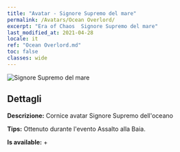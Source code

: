 ```yaml
---
title: "Avatar - Signore Supremo del mare"
permalink: /Avatars/Ocean Overlord/
excerpt: "Era of Chaos  Signore Supremo del mare"
last_modified_at: 2021-04-28
locale: it
ref: "Ocean Overlord.md"
toc: false
classes: wide
---
```

 ![Signore Supremo del mare](/images/a/avatarFrame_202.png)

## Dettagli

 **Descrizione:** Cornice avatar Signore Supremo dell'oceano 

 **Tips:** Ottenuto durante l'evento Assalto alla Baia. 

 **Is available:**  + 

